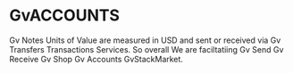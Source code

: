 # GvACCOUNTS
 Gv Notes Units of Value are measured in USD and sent or received via Gv Transfers Transactions Services. So overall We are faciltatiing Gv Send Gv Receive Gv Shop Gv Accounts GvStackMarket. 
